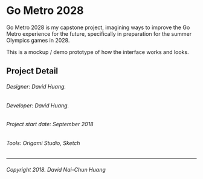 # Go Metro 2028

Go Metro 2028 is my capstone project, imagining ways to improve the Go Metro experience
for the future, specifically in preparation for the summer Olympics games in 2028.

This is a mockup / demo prototype of how the interface works and looks.

## Project Detail
###### Designer: David Huang.
###### Developer: David Huang.
###### Project start date: September 2018
###### Tools: Origami Studio, Sketch
---
###### Copyright 2018. David Nai-Chun Huang
